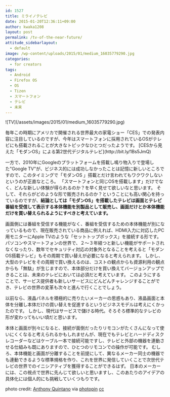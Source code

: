```yaml
---
id: 1527
title: ミライノテレビ
date: 2015-01-20T12:36:11+09:00
author: kwaka1208
layout: post
permalink: /tv-of-the-near-future/
attitude_sidebarlayout:
  - default
image: /wp-content/uploads/2015/01/medium_16035779290.jpg
categories:
  - for creators
tags:
  - Android
  - Firefox OS
  - OS
  - Tizen
  - スマートフォン
  - テレビ
  - 未来
---
```

<p>
![TV](/assets/images/2015/01/medium_16035779290.jpg)
</p>
<p>
毎年この時期にアメリカで開催される世界最大の家電ショー「CES」での発表内容に注目しているのですが、今年はスマートフォンに採用されているOSがテレビにも搭載されることが大きなトピックなひとつだったようです。
[CESから見えた「モダンOS」による第2世代デジタルテレビ](http://bit.ly/1Bs5JmQ) 
</p>
<p>
一方で、2010年にGoogleのプラットフォームを搭載し鳴り物入りで登場した"Google TV"が、ビジネス的には成功しなかったことは記憶に新しいところですので、このタイミングで「モダンOS 」搭載とだけ言われてもワクワクしないというのが正直なところ。
「スマートフォンと同じOSを搭載します」だけでなく、どんな新しい体験が得られるのか？を早く見せて欲しいなと思います。
そして、それらがどのような形で販売されるのか？ということにも高い関心を持っているのですが、<strong>結論としては「モダンOS」を搭載したテレビは画面とテレビ番組を受信して表示する本体機能を別製品として販売し、画面だけとか本体機能だけを買い替えられるようにすべきと考えています。</strong>
</p>
<p>
画面側には番組を受信する機能がなく、番組を受信するための本体機能が別になっているもので、現在販売されている商品に例えれば、HDMI入力に対応したPC用モニターにApple TVのような「セットトップボックス」を接続する形です。
パソコンやスマートフォンの世界で、２〜３年経つと新しい機能がサポートされなくなったり、数年でセキュリティ対応の対象外となることを考えると「モダンOS搭載テレビ」もその周期で買い替えが必要になると考えられます。
しかし、大型のテレビをその周期で買い換えるのは、コストの観点からも資源利用の観点からも「無駄」が生じますので、本体部分だけを買い換えてバージョンアップできることは、未来のテレビにおいては必須だと考えています。
このようにすることで、サービス提供者も新しいサービスにどんどんチャレンジすることができ、テレビの世界の変革も次々と進んで行くことでしょう。
</p>
<p>
以前なら、液晶パネルを積極的に売りたいメーカーの思惑もあり、液晶画面と本体を分離し本体だけの買い替えを促進するというビジネスモデルは考えにくかったのです。
しかし、現代はサービスで儲ける時代。そろそろ標準的なテレビの形が変わってもいい頃だと思います。
</p>
<p>
本体と画面が別々になると、接続が面倒だったりリモコンがたくさんになって使いにくくなると考えられるかもしれませんが、現在でもテレビとハードディスクレコーダーなどはケーブル一本で接続可能ですし、テレビと外部の機器を連動させる仕組みも既にありますので、ひとつのリモコンでの操作が可能です。
むしろ、本体機能と画面が分離することを前提にして、異なるメーカー同士の機器でも連動できるような標準規格を作り、これを世界に発信していくことで次世代テレビの世界でのイニシアティブを獲得することができるはず。
日本のメーカーには、この視点で世界に先んじて欲しいと思いますし、このあたりのアイデアの具体化には個人的にも挑戦していくつもりです。
</p>
<p>

photo credit: [Anthony Quintano](https://www.flickr.com/photos/quintanomedia/16035779290/) via [photopin](http://photopin.com) [cc](http://creativecommons.org/licenses/by/2.0/)
</p>